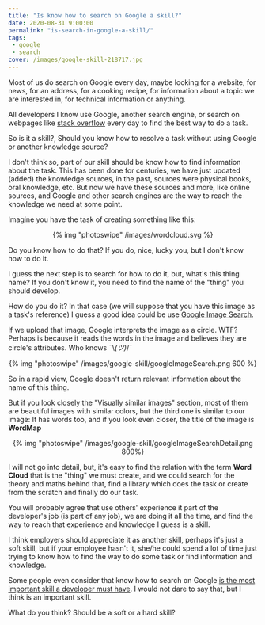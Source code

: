 ```yaml
---
title: "Is know how to search on Google a skill?"
date: 2020-08-31 9:00:00
permalink: "is-search-in-google-a-skill/"
tags: 
 - google
 - search
cover: /images/google-skill-218717.jpg
---
```

Most of us do search on Google every day, maybe looking for a website, for news, for an address, for a cooking recipe, for information about a topic we are interested in, for technical information or anything.

All developers I know use Google, another search engine, or search on webpages like [stack overflow](https://stackoverflow.com/) every day to find the best way to do a task.
 
So is it a skill?, Should you know how to resolve a task without using Google or another knowledge source?

I don't think so, part of our skill should be know how to find information about the task. This has been done for centuries, we have just updated (added) the knowledge sources, in the past, sources were physical books, oral knowledge, etc. But now we have these sources and more, like online sources, and Google and other search engines are the way to reach the knowledge we need at some point.

Imagine you have the task of creating something like this:

<p align="center">
{% img "photoswipe" /images/wordcloud.svg %}
</p>

Do you know how to do that? If you do, nice, lucky you, but I don't know how to do it.

I guess the next step is to search for how to do it, but, what's this thing name? If you don't know it, you need to find the name of the "thing" you should develop.

How do you do it? In that case (we will suppose that you have this image as a task's reference) I guess a good idea could be use [Google Image Search](https://www.google.es/imghp). 

If we upload that image, Google interprets the image as a circle. WTF? Perhaps is because it reads the words in the image and believes they are circle's attributes. Who knows ¯\\_(ツ)_/¯

<p align="center">
{% img "photoswipe" /images/google-skill/googleImageSearch.png 600 %}
</p>

So in a rapid view, Google doesn't return relevant information about the name of this thing.

But if you look closely the "Visually similar images" section, most of them are beautiful images with similar colors, but the third one is similar to our image: It has words too, and if you look even closer, the title of the image is **WordMap** 

<p align="center">
{% img "photoswipe" /images/google-skill/googleImageSearchDetail.png 800%}
</p>

I will not go into detail, but, it's easy to find the relation with the term **Word Cloud** that is the "thing" we must create, and we could search for the theory and maths behind that, find a library which does the task or create from the scratch and finally do our task.

You will probably agree that use others' experience it part of the developer's job (is part of any job), we are doing it all the time, and find the way to reach that experience and knowledge I guess is a skill. 

I think employers should appreciate it as another skill, perhaps it's just a soft skill, but if your employee hasn't it, she/he could spend a lot of time just trying to know how to find the way to do some task or find information and knowledge. 

Some people even consider that know how to search on Google [is the most important skill a developer must have](https://medium.com/how-i-learned-ruby-rails/why-googling-is-the-most-important-skill-a-developer-must-have-d69b89b22218). I would not dare to say that, but I think is an important skill.

What do you think? Should be a soft or a hard skill?

